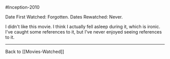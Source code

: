 #Inception-2010

Date First Watched:  Forgotten.
Dates Rewatched:  Never.

I didn't like this movie.  I think I actually fell asleep during it, which is ironic.  I've caught some references to it, but I've never enjoyed seeing references to it.

---
Back to [[Movies-Watched]]